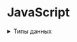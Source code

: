 # JavaScript

<details>
    <summary>Типы данных</summary>

    null.
    undefined.
    boolean.
    number.
    string.
    object.
    symbol.
    BigInt.

</details>




